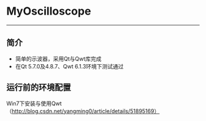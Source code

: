 # MyOscilloscope
--------------------------
## 简介
* 简单的示波器，采用Qt与Qwt库完成
* 在Qt 5.7.0及4.8.7、Qwt 6.1.3环境下测试通过
## 运行前的环境配置
Win7下安装与使用Qwt（http://blog.csdn.net/yangming0/article/details/51895169）